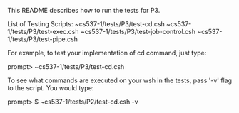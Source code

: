 This README describes how to run the tests for P3. 

List of Testing Scripts:
~cs537-1/tests/P3/test-cd.csh
~cs537-1/tests/P3/test-exec.csh
~cs537-1/tests/P3/test-job-control.csh
~cs537-1/tests/P3/test-pipe.csh


For example, to test your implementation of cd command, just type:

prompt> ~cs537-1/tests/P3/test-cd.csh

To see what commands are executed on your wsh in the tests, pass '-v' flag to the script. You would type: 

prompt> $ ~cs537-1/tests/P2/test-cd.csh -v


